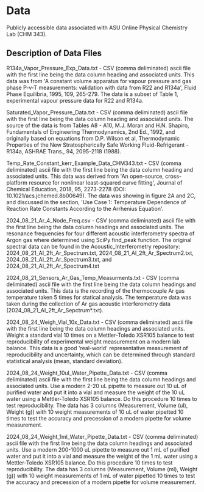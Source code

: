 # Data
Publicly accessible data associated with ASU Online Physical Chemistry Lab (CHM 343).

## Description of Data Files
R134a_Vapor_Pressure_Exp_Data.txt - CSV (comma deliminated) ascii file with the first line being the data column heading and associated units. This data was from 'A constant volume apparatus for vapour pressure and gas phase P-v-T measurements: validation with data from R22 and R134a', Fluid Phase Equilibria, 1995, 109, 265-279.  The data is a subset of Table 1, experimental vapour pressure data for R22 and R134a.

Saturated_Vapor_Pressure_Data.txt - CSV (comma deliminated) ascii file with the first line being the data column heading and associated units. The source of the data is from Tables A8 - A10, M.J. Moran and H.N. Shapiro, Fundamentals of Engineering Thermodynamics, 2nd Ed., 1992, and originally based on equations from D.P. Wilson et al, Thermodynamic Properties of the New Stratospherically Safe Working Fluid-Refrigerant - R134a, ASHRAE Trans., 94, 2095-2118 (1988).

Temp_Rate_Constant_kerr_Example_Data_CHM343.txt - CSV (comma deliminated) ascii file with the first line being the data column heading and associated units. This data was derived from 'An open-source, cross-platform resource for nonlinear least-squared curve fitting', Journal of Chemical Education, 2018, 95, 2273-2278 (DOI: 10.1021/acs.jchemed.8b00649).  The data was showing in figure 2A and 2C, and discussed in the section, 'Use Case 1: Temperature Dependence of Reaction Rate Constants According to the Arrhenius Equation'. 

2024_08_21_Ar_4_Node_Freq.csv - CSV (comma deliminated) ascii file with the first line being the data column headings and associated units.  The resonance frequencies for four different acoustic interferometry spectra of Argon gas where determined using SciPy find_peak function.  The original spectral data can be found in the Acoustic_Interferometry repository: 2024_08_21_AI_2ft_Ar_Spectrum.txt, 2024_08_21_AI_2ft_Ar_Spectrum2.txt, 2024_08_21_AI_2ft_Ar_Spectrum3.txt, and 2024_08_21_AI_2ft_Ar_Spectrum4.txt

2024_08_21_Sensors_Ar_Gas_Temp_Measurments.txt - CSV (comma deliminated) ascii file with the first line being the data column headings and associated units. This data is the recording of the thermocouple Ar gas temperature taken 5 times for statical analysis.  The temperature data was taken during the collection of Ar gas acoustic interferometry data (2024_08_21_AI_2ft_Ar_Sepctrum*.txt).

2024_08_24_Weigh_Vial_10x_Data.txt - CSV (comma deliminated) ascii file with the first line being the data column headings and associated units.  Weight a standard vial 10 times on a Mettler-Toledo XSR105 balance to test reproducibility of experimental weight measurement on a modern lab balance.  This data is a good 'real-world' representative measurement of reproducibility and uncertainty, which can be determined through standard statistical analysis (mean, standard deviation).

2024_08_24_Weight_10ul_Water_Pipette_Data.txt - CSV (comma deliminated) ascii file with the first line being the data column headings and associated units. Use a modern 2-20 uL pipette to measure out 10 uL of purified water and put it into a vial and measure the weight of the 10 uL water using a Mettler-Toledo XSR105 balance.  Do this procedure 10 times to test reproducibility.  The data has 3 columns (Measurement, Volume (ul), Weight (g)) with 10 weight measurements of 10 uL of water pipetted 10 times to test the accuracy and precession of a modern pipette for volume measurement.

2024_08_24_Weight_1ml_Water_Pipette_Data.txt - CSV (comma deliminated) ascii file with the first line being the data column headings and associated units. Use a modern 200-1000 uL pipette to measure out 1 mL of purified water and put it into a vial and measure the weight of the 1 mL water using a Mettler-Toledo XSR105 balance.  Do this procedure 10 times to test reproducibility.  The data has 3 columns (Measurement, Volume (ml), Weight (g)) with 10 weight measurements of 1 mL of water pipetted 10 times to test the accuracy and precession of a modern pipette for volume measurement.

